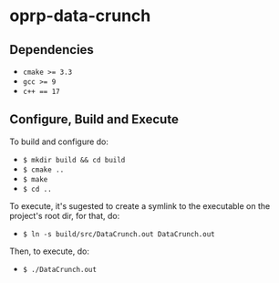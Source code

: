 # oprp-data-crunch

## Dependencies

- `cmake >= 3.3`
- `gcc >= 9`
- `c++ == 17`

## Configure, Build and Execute

To build and configure do:

- `$ mkdir build && cd build`
- `$ cmake ..`
- `$ make`
- `$ cd ..`

To execute, it's sugested to create a symlink to the executable on the project's root dir, for that, do:

- `$ ln -s build/src/DataCrunch.out DataCrunch.out`

Then, to execute, do:

- `$ ./DataCrunch.out`